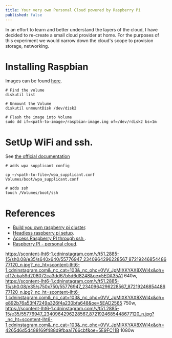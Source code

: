 ```yaml
---
title: Your very own Personal Cloud powered by Raspberry Pi
published: false
---
```


In an effort to learn and better understand the layers of the cloud, I have decided to re-create a small cloud provider at home. For the purposes of this experiment we would narrow down the cloud's scope to provision storage, networking. 

# Installing Raspbian

Images can be found [here](https://www.raspberrypi.org/downloads/raspbian/).

```
# Find the volume
diskutil list

# Unmount the Volume 
diskutil unmountDisk /dev/disk2

# Flash the image into Volume
sudo dd if=<path-to-image>/raspbian-image.img of=/dev/rdisk2 bs=1m
```

# SetUp WiFi and ssh.

See [the official documentation](https://www.raspberrypi.org/documentation/configuration/wireless/headless.md)

```
# adds wpa supplicant config

cp ~/<path-to-file>/wpa_supplicant.conf Volumes/boot/wpa_supplicant.conf

# adds ssh
touch /Volumes/boot/ssh
```


# References

- [Build you own raspberry pi cluster](https://www.jeffgeerling.com/blog/2017/how-build-your-own-raspberry-pi-cluster).
- [Headless raspberry pi setup](https://www.gngrninja.com/code/2019/3/10/raspberry-pi-headless-setup-with-wifi-and-ssh-enabled).
- [Access Raspberry PI through ssh ](https://www.raspberrypi.org/documentation/remote-access/ssh/).
- [Raspberry PI - personal cloud](https://www.rs-online.com/designspark/raspberry-pi-4-personal-datacentre-part-1-ansible-docker-and-nextcloud).





https://scontent-lht6-1.cdninstagram.com/v/t51.2885-15/sh0.08/e35/s640x640/55776947_2340964296228567_8721924685448677120_n.jpg?_nc_ht=scontent-lht6-1.cdninstagram.com&_nc_cat=103&_nc_ohc=0VV_JpMIXKYAX8XWl4x&oh=cf12cba59d208072ca3dd67b5d6d8248&oe=5EDA35A1 640w,
https://scontent-lht6-1.cdninstagram.com/v/t51.2885-15/sh0.08/e35/s750x750/55776947_2340964296228567_8721924685448677120_n.jpg?_nc_ht=scontent-lht6-1.cdninstagram.com&_nc_cat=103&_nc_ohc=0VV_JpMIXKYAX8XWl4x&oh=e892b76a53f47249a326f4a230bfa648&oe=5EAD2565 750w,
https://scontent-lht6-1.cdninstagram.com/v/t51.2885-15/e35/55776947_2340964296228567_8721924685448677120_n.jpg?_nc_ht=scontent-lht6-1.cdninstagram.com&_nc_cat=103&_nc_ohc=0VV_JpMIXKYAX8XWl4x&oh=4265d6d5d488169f488d9fbaa1766cbf&oe=5E9FC11B 1080w
